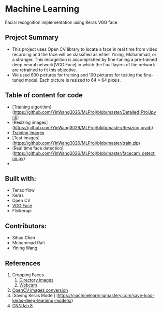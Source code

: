 # Machine Learning
Facial recognition implementation using Keras VGG face

## Project Summary
* This project uses Open CV library to locate a face in real time from video recording and the face will be classified as either Yining, Mohammad, or a stranger. This recognition is accomplished by fine-tuning a pre-trained deep neural network(VGG Face) in which the final layers of the network are retrained to fit this objective.
* We used 600 pictures for training and 100 pictures for testing the fine-tuned model. Each picture is resized to 64 * 64 pixels.

## Table of content for code
* [Training algorithm] (https://github.com/YinWang3026/MLProj/blob/master/Detailed_Proj.ipynb)
* [Resizing images] (https://github.com/YinWang3026/MLProj/blob/master/Resizing.ipynb)
* [Training Images](https://github.com/YinWang3026/MLProj/blob/master/train.zip)
* [Test Images] (https://github.com/YinWang3026/MLProj/blob/master/train.zip)
* [Real time face detection] (https://github.com/YinWang3026/MLProj/blob/master/facecam_detection.py)
*
## Built with:
 * Tensorflow
 * Keras
 * Open CV
 * [VGG Face](https://github.com/rcmalli/keras-vggface)
 * Flickerapi
 
## Contributors:
* Sihao Chen
* Mohammad Rafi
* Yining Wang

## References
1. Cropping Faces
   1. [Directory images](https://codereview.stackexchange.com/questions/156736/cropping-faces-from-images-in-a-directory)
   2. [Webcam](https://realpython.com/face-detection-in-python-using-a-webcam/)
2. [OpenCV images conversion](https://aboveintelligent.com/face-recognition-with-keras-and-opencv-2baf2a83b799)
3. [Saving Keras Model] (https://machinelearningmastery.com/save-load-keras-deep-learning-models/)
4. [CNN lab 8](https://github.com/sdrangan/introml/blob/master/unit08_cnn/lab08_fine_tune_partial.ipynb)
